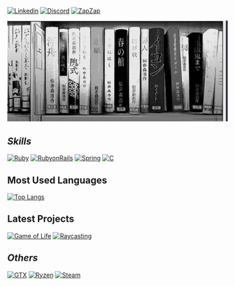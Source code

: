 [![Linkedin](https://img.shields.io/badge/LinkedIn-0077B5?style=for-the-badge&logo=linkedin&logoColor=white)](https://www.linkedin.com/in/lucasgrfzan/)
[![Discord](https://img.shields.io/badge/Discord-7289DA?style=for-the-badge&logo=discord&logoColor=white)](https://discordlookup.com/user/744312574635409408)
[![ZapZap](https://img.shields.io/badge/WhatsApp-25D366?style=for-the-badge&logo=whatsapp&logoColor=white)](https://wa.me/5511952255818)


<img src="23c063fa2ea57199dcead7128e0638ef.jpg" alt="Profile Image">

## *Skills*
[![Ruby](https://img.shields.io/badge/Ruby-CC342D?style=for-the-badge&logo=ruby&logoColor=white)](https://www.ruby-lang.org/)
[![RubyonRails](https://img.shields.io/badge/Ruby_on_Rails-CC0000?style=for-the-badge&logo=ruby-on-rails&logoColor=white)](https://rubyonrails.org/)
[![Spring](https://img.shields.io/badge/Spring-6DB33F?style=for-the-badge&logo=spring&logoColor=white)](https://spring.io/)
[![C](https://img.shields.io/badge/C-00599C?style=for-the-badge&logo=c&logoColor=white)](https://devdocs.io/c/)

## Most Used Languages

[![Top Langs](https://github-readme-stats.vercel.app/api/top-langs/?username=DigaLugas&layout=compact&theme=dark)](https://github.com/anuraghazra/github-readme-stats)

## Latest Projects

[![Game of Life](https://github-readme-stats.vercel.app/api/pin/?username=DigaLugas&repo=gameoflife&theme=dark&show_owner=true&description_lines_count)](https://github.com/DigaLugas/GameOfLife) [![Raycasting](https://github-readme-stats.vercel.app/api/pin/?username=DigaLugas&repo=Raycasting&theme=dark&show_owner=true&description_lines_count)](https://github.com/DigaLugas/Raycasting) 

## *Others*

[![GTX](https://img.shields.io/badge/NVIDIA-GTX3060-76B900?style=for-the-badge&logo=nvidia&logoColor=white)]()
[![Ryzen](https://img.shields.io/badge/AMD-Ryzen_5_5600G-ED1C24?style=for-the-badge&logo=amd&logoColor=white)]()
[![Steam](https://img.shields.io/badge/Steam-000000?style=for-the-badge&logo=steam&logoColor=white)](https://steamcommunity.com/profiles/76561199214311469)

